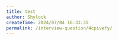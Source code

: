 ```yaml
---
title: test
author: Shylock
createTime: 2024/07/04 16:33:35
permalink: /interview-question/4cpivefy/
---
```

